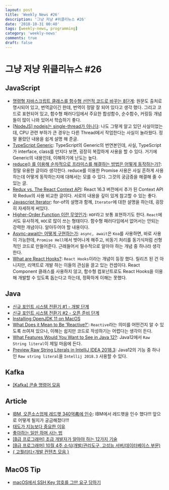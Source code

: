 ```yaml
---
layout: post
title: 'Weekly News #26'
description: '그냥 저냥 #위클리뉴스 #26'
date: '2018-10-31 00:40'
tags: [weekly-news, programming]
category: 'weekly-news'
comments: true
draft: false
---
```


# 그냥 저냥 위클리뉴스 #26

## JavaScript

- [명령형 자바스크립트 클래스를 함수형 선언적 코드로 바꾸는 8단계](https://github.com/nhnent/fe.javascript/wiki/%EB%AA%85%EB%A0%B9%ED%98%95-%EC%9E%90%EB%B0%94%EC%8A%A4%ED%81%AC%EB%A6%BD%ED%8A%B8-%ED%81%B4%EB%9E%98%EC%8A%A4%EB%A5%BC-%ED%95%A8%EC%88%98%ED%98%95-%EC%84%A0%EC%96%B8%EC%A0%81-%EC%BD%94%EB%93%9C%EB%A1%9C-%EB%B0%94%EA%BE%B8%EB%8A%94-8-%EB%8B%A8%EA%B3%84): 원문도 출처로 명시되어 있고, 번역글이긴 한데, 번역이 정말 잘 되어 있다고 생각 했다. 그리고 코드로 표현되어 있고, 함수형 패러다임에서 주요한 합성함수, 순수함수, 커링등 개념들이 많이 나와 있어서 학습하기 좋다.
- [[NodeJS] nodejs는 single-thread가 아니다](https://medium.com/@rpf5573/nodejs-nodejs%EB%8A%94-single-thread%EA%B0%80-%EC%95%84%EB%8B%88%EB%8B%A4-f02b0278c390): 나도 그렇게 알고 있던 사실이었는데, CPU 관련 부하가 큰 경우는 다른 Thread에서 작업한다는 사실이 놀라웠다. 정말 몰랐던 내용을 쉽게 설명 해 준글.
- [TypeScript Generic](https://jsdev.kr/t/typescript-generic/3235): TypeScript의 Generic의 번연본인데, 사실, TypeScript가 interface, class를 만지다 보면, 굉장히 복잡하게 사용을 할 수 있다. 거기에 Generic의 내용인데, 이해하기에 난도는 높다.
- [reduce() 를 이용해 순차적으로 프라미스를 해결하는 방법은 어떻게 동작하는가?](<https://github.com/nhnent/fe.javascript/wiki/%23180:-reduce()-%EB%A5%BC-%EC%9D%B4%EC%9A%A9%ED%95%B4-%EC%88%9C%EC%B0%A8%EC%A0%81%EC%9C%BC%EB%A1%9C-%ED%94%84%EB%9D%BC%EB%AF%B8%EC%8A%A4%EB%A5%BC-%ED%95%B4%EA%B2%B0%ED%95%98%EB%8A%94-%EB%B0%A9%EB%B2%95%EC%9D%80-%EC%96%B4%EB%96%BB%EA%B2%8C-%EB%8F%99%EC%9E%91%ED%95%98%EB%8A%94%EA%B0%80%3F>): 정말 유용한 글이라 생각한다. reduce를 이용한 Promise 사용은 사실 흔하게 사용하는데 어떻게 동작하는지에 대해서는 모를 수 있다. 그것의 궁금증을 해결해 줄 수 있는 글.
- [Redux vs. The React Context API](https://daveceddia.com/context-api-vs-redux/): React 16.3 버전에서 추가 된 Context API와 Redux의 사용 비교한 글이다. 서로의 내용을 깊이 있게 참고할 수 있는 좋다.
- [Javascript Iterator](http://dev-momo.tistory.com/entry/Javascript-Iterator): for-of의 설명과 함께, `Iterator`에 대한 설명을 하는데, 굉장히 자세하게 써있다.
- [Higher-Order Function 이란 무엇인가](http://dev-momo.tistory.com/39): `HOF`라고 보통 표현하기도 한다. `React`에서도 유사하게, `HOC`로 많이 쓰는 형태이다. 함수형 패러다임에서 없어서는 안되는 강력한 개념이다. 알아두어야 할 내용이다.
- [Async-await는 어떻게 구현하는가](http://dev-momo.tistory.com/41): `async, await`은 `Koa`를 사용하면, 바로 사용이 가능한데, `Promise Hell`에서 벗어나게 해주고, 비동기 처리를 동기식처럼 선형적인 코드로 만들어준다. 근래들어서 필수적으로 알아야 하는 개념 중 하나라 생각한다.
- [What are React Hooks?](https://www.robinwieruch.de/react-hooks/): `React Hooks`이라는 개념이 등장 했다. 릴리즈 된 건 아니지만, 리액트로 개발 하는 이들의 관심을 끌고 있는 컨셉이다. React Component 클래스를 사용하지 않고, 함수형 컴포넌트로도 React Hooks을 이용해 개발할 수 있도록 돕는다고 하는데, 정확하게 이해는 못했다.

## Java

- [신규 포인트 시스템 전환기 #1 - 개발 단계](http://woowabros.github.io/experience/2018/10/12/new_point_story_1.html)
- [신규 포인트 시스템 전환기 #2 - 오픈 준비 단계](http://woowabros.github.io/experience/2018/10/15/new_point_story_2.html)
- [Installing OpenJDK 11 on MacOS](https://dzone.com/articles/installing-openjdk-11-on-macos)
- [What Does it Mean to Be 'Reactive?'](https://dzone.com/articles/my-experience-trying-to-explain-reactive-word-mean): `Reactive`라는 의미를 어떤건지 알 수 있도록 쓰여져 있으나, 이해는 쉽지만 코드로 작성하기는 어렵다는 생각이 든다.
- [What Features Would You Want to See in Java 12?](https://dzone.com/articles/what-features-would-you-want-to-see-in-upcoming-ja): Java12에서 `Raw String literal`이 제일 마음에 든다.
- [Preview Raw String Literals in IntelliJ IDEA 2018.3](https://blog.jetbrains.com/idea/2018/10/preview-raw-string-literals-in-intellij-idea-2018-3/): Java12의 기능 중 하나인 `Raw string literal`을 `Intellij 2018.3` 사용할 수 있다.

## Kafka

- [[Kafka] 콘솔 명령어 모음](http://atin.tistory.com/664)

## Article

- [IBM, 오픈소스업체 레드햇 340억弗에 인수](http://www.zdnet.co.kr/news/news_view.asp?artice_id=20181029085540): IBM에서 레드햇을 인수 했다!!! 앞으로 어떻게 될지가 궁금해졌다!!!
- [태도가 지능보다 중요한 이유](http://www.zdnet.co.kr/news/news_view.asp?artice_id=20181029085540)
- [좋아하는 일만 하며 사는 법](http://blog.lastmind.io/archives/880)
- [[B급 프로그래머] 초급 개발자가 알아야 하는 12가지 기술](http://jhrogue.blogspot.com/2018/10/b-12.html)
- [[B급 프로그래머] 10월 4주 소식(개발/관리도구, 고성능 서버/데이터베이스 부문)](http://jhrogue.blogspot.com/2018/10/b-10-4.html)
- [{ 고퀄리티⚡️개발 컨텐츠 모음 }](https://github.com/Integerous/goQuality-dev-contents)

## MacOS Tip

- [macOS에서 SSH Key 암호를 그만 요구 당하기](https://item4.github.io/2018-10-24/Stop-Ask-Passphrase-of-SSH-Key-in-macOS/)
